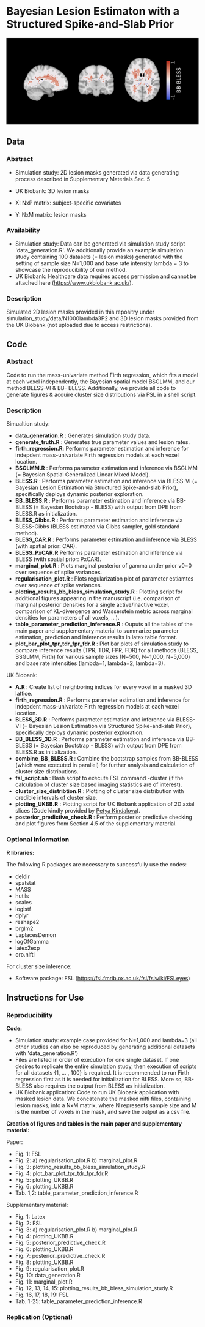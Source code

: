 # Bayesian Lesion Estimaton with a Structured Spike-and-Slab Prior

![alt text](https://github.com/annamenacher/BLESS/blob/main/bb_bless_maps.png?raw=true)

## Data

### Abstract
- Simulation study: 2D lesion masks generated via data generating process described in Supplementary Materials Sec. 5
- UK Biobank: 3D lesion masks

- X: NxP matrix: subject-specific covariates
- Y: NxM matrix: lesion masks

### Availability 
- Simulation study: Data can be generated via simulation study script 'data_generation.R'. We additionally provide an example simulation study containing 100 datasets (= lesion masks) generated with the setting of sample size N=1,000 and base rate intensity lambda = 3 to showcase the reproducibility of our method. 
- UK Biobank: Healthcare data requires access permission and cannot be attached here (https://www.ukbiobank.ac.uk/).

### Description
Simulated 2D lesion masks provided in this repositry under simulation_study/data/N1000lambda3P2 and 3D lesion masks provided from the UK Biobank (not uploaded due to access restrictions).

## Code

### Abstract 
Code to run the mass-univariate method Firth regression, which fits a model at each voxel independently, the Bayesian spatial model BSGLMM, and our method BLESS-VI & BB- BLESS. Additionally, we provide all code to generate figures & acquire cluster size distributions via FSL in a shell script.

### Description 

Simualtion study:
- **data_generation.R** : Generates simulation study data.
- **generate_truth.R** : Generates true parameter values and lesion rates.
- **firth_regression.R**: Performs parameter estimation and inference for indepdent mass-univariate Firth regression models at each voxel location. 
- **BSGLMM.R** : Performs parameter estimation and inference via BSGLMM (= Bayesian Spatial Generalized Linear Mixed Model).
- **BLESS.R** : Performs parameter estimation and inference via BLESS-VI (= Bayesian Lesion Estimation via Structured Spike-and-slab Prior), specifically deploys dynamic posterior exploration.
- **BB_BLESS.R** : Performs parameter estimation and inference via BB-BLESS (= Bayesian Bootstrap - BLESS) with output from DPE from BLESS.R as initialization.
- **BLESS_Gibbs.R** : Performs parameter estimation and inference via BLESS-Gibbs (BLESS estimated via Gibbs sampler, gold standard method).
- **BLESS_CAR.R** : Performs parameter estimation and inference via BLESS (with spatial prior: CAR).
- **BLESS_PxCAR.R** Performs parameter estimation and inference via BLESS (with spatial prior: PxCAR).
- **marginal_plot.R** : Plots marginal posterior of gamma under prior v0=0 over sequence of spike variances.
- **regularisation_plot.R** : Plots regularization plot of parameter estiamtes over sequence of spike variances.
- **plotting_results_bb_bless_simulation_study.R** : Plotting script for additional figures appearing in the manuscript (i.e. comparison of marginal posterior densities for a single active/inactive voxel, comparison of KL-divergence and Wasserstein metric across marginal densities for parameters of all voxels, ...). 
- **table_parameter_prediction_inference.R** : Ouputs all the tables of the main paper and supplementary material to summarize parameter estimation, prediction and inference results in latex table format.
- **plot_bar_plot_tpr_tdr_fpr_fdr.R** : Plot bar plots of simulation study to compare inference results (TPR, TDR, FPR, FDR) for all methods (BLESS, BSGLMM, Firth) for various sample sizes (N=500, N=1,000, N=5,000) and base rate intensities (lambda=1, lambda=2, lambda=3).
  
UK Biobank:
- **A.R** : Create list of neighboring indices for every voxel in a masked 3D lattice. 
- **firth_regression.R** : Performs parameter estimation and inference for indepdent mass-univariate Firth regression models at each voxel location. 
- **BLESS_3D.R** : Performs parameter estimation and inference via BLESS-VI (= Bayesian Lesion Estimation via Structured Spike-and-slab Prior), specifically deploys dynamic posterior exploration.
- **BB_BLESS_3D.R** : Performs parameter estimation and inference via BB-BLESS (= Bayesian Bootstrap - BLESS) with output from DPE from BLESS.R as initialization.
- **combine_BB_BLESS.R** : Combine the bootstrap samples from BB-BLESS (which were executed in parallel) for further analysis and calculation of cluster size distributions.
- **fsl_script.sh** : Bash script to execute FSL command -cluster (if the calculation of cluster size based imaging statistics are of interest).
- **cluster_size_distribtion.R** : Plotting of cluster size distribution with credible intervals of cluster size.
- **plotting_UKBB.R** : Plotting script for UK Biobank application of 2D axial slices (Code kindly provided by [Petya Kindalova](https://github.com/petyakindalova)).
- **posterior_predictive_check.R** : Perform posterior predictive checking and plot figures from Section 4.5 of the supplementary material. 

### Optional Information 

**R libraries:**

The following R packages are necessary to successfully use the codes:

- deldir
- spatstat
- MASS
- hutils
- scales
- logistf
- dplyr
- reshape2
- brglm2
- LaplacesDemon
- logOfGamma
- latex2exp
- oro.nifti

For cluster size inference: 
- Software package: FSL (https://fsl.fmrib.ox.ac.uk/fsl/fslwiki/FSLeyes)

## Instructions for Use

### Reproducibility

**Code:**

- Simulation study: example case provided for N=1,000 and lambda=3 (all other studies can also be reproduced by generating additional datasets with 'data_generation.R')
- Files are listed in order of execution for one single dataset. If one desires to replicate the entire simulation study, then execution of scripts for all datasets {1, ... , 100} is required. It is recommended to run Firth regression first as it is needed for initialization for BLESS. More so, BB-BLESS also requires the output from BLESS as initialization. 
- UK Biobank application: Code to run UK Biobank application with masked lesion data. We concatenate the masked nifti files, containing lesion masks, into a NxM matrix, where N represents sample size and M is the number of voxels in the mask, and save the output as a csv file.


**Creation of figures and tables in the main paper and supplementary material:**

Paper:
- Fig. 1: FSL
- Fig. 2: a) regularisation_plot.R b) marginal_plot.R
- Fig. 3: plotting_results_bb_bless_simulation_study.R
- Fig. 4: plot_bar_plot_tpr_tdr_fpr_fdr.R
- Fig. 5: plotting_UKBB.R
- Fig. 6: plotting_UKBB.R
- Tab. 1,2: table_parameter_prediction_inference.R

Supplementary material:
- Fig. 1: Latex
- Fig. 2: FSL
- Fig. 3: a) regularisation_plot.R b) marginal_plot.R
- Fig. 4: plotting_UKBB.R
- Fig. 5: posterior_predictive_check.R
- Fig. 6: plotting_UKBB.R
- Fig. 7: posterior_predictive_check.R
- Fig. 8: plotting_UKBB.R
- Fig. 9: regularisation_plot.R
- Fig. 10: data_generation.R
- Fig. 11: marginal_plot.R
- Fig. 12, 13, 14, 15: plotting_results_bb_bless_simulation_study.R
- Fig. 16, 17, 18, 19: FSL
- Tab. 1-25: table_parameter_prediction_inference.R


### Replication (Optional)
